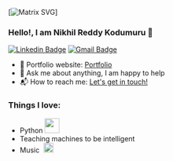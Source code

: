[![Matrix SVG](https://raw.githubusercontent.com/rodrigograca31/rodrigograca31/master/matrix.svg)] 


### Hello!, I am Nikhil Reddy Kodumuru 👋
[![Linkedin Badge](https://img.shields.io/badge/-Nikhil_Reddy_Kodumuru-blue?style=flat-square&logo=Linkedin&logoColor=white&link=https://www.linkedin.com/in/nikhil-reddy-kodumuru/)](https://www.linkedin.com/in/nikhil-reddy-Kodumuru/)
[![Gmail Badge](https://img.shields.io/badge/-Nikhilreddyk024@gmail.com-c14438?style=flat-square&logo=Gmail&logoColor=white&link=mailto:nikhilreddyk024@gmail.com)](mailto:nikhilreddyk024@gmail.com) 


- 🎯 Portfolio website: [Portfolio](https://Nikhilreddy024.github.io/)
- 💬 Ask me about anything, I am happy to help
- 📬 How to reach me: [Let's get in touch!][linkedin]



### Things I love:
- Python <img src="https://media.giphy.com/media/WUlplcMpOCEmTGBtBW/giphy.gif" width="30"> 
- Teaching machines to be intelligent
- Music <span style="padding-left: 5px;"><img src="https://media0.giphy.com/media/v1.Y2lkPTc5MGI3NjExcXpxanU1Ymg0cGJsNWZmY2w0YWZsdnd4OHVhMDZ6dXVmZW4xdzRiNyZlcD12MV9pbnRlcm5hbF9naWZfYnlfaWQmY3Q9Zw/4oMoIbIQrvCjm/giphy.gif" width="20"></span>



<!--[website]: -->
[linkedin]: https://www.linkedin.com/in/nikhil-reddy-kodumuru
